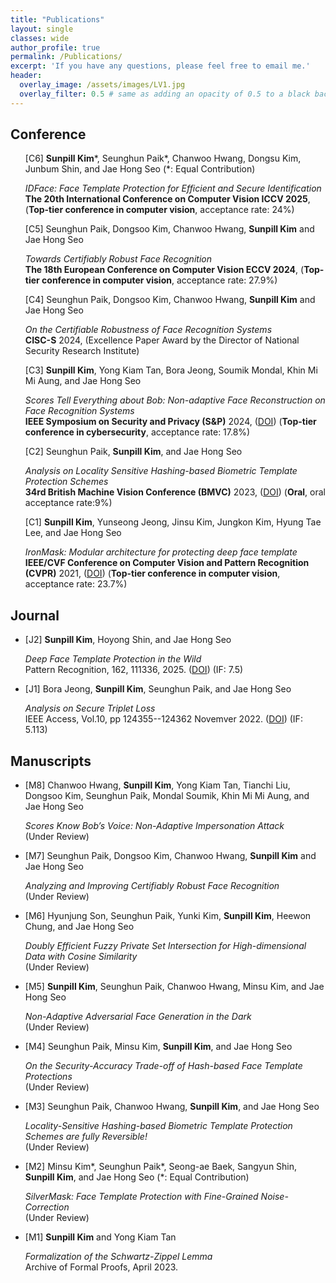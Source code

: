 ```yaml
---
title: "Publications"
layout: single
classes: wide
author_profile: true
permalink: /Publications/
excerpt: 'If you have any questions, please feel free to email me.'
header:
  overlay_image: /assets/images/LV1.jpg
  overlay_filter: 0.5 # same as adding an opacity of 0.5 to a black background
---
```



## Conference

<ul type="none">
<li> 
  [C6] <b>Sunpill Kim</b>*, Seunghun Paik*, Chanwoo Hwang, Dongsu Kim, Junbum Shin, and Jae Hong Seo (*: Equal Contribution)
      <p>
          <i>IDFace: Face Template Protection for Efficient and Secure Identification</i> 
          <br>
          <b>The 20th International Conference on Computer Vision ICCV 2025</b>, (<b>Top-tier conference in computer vision</b>, acceptance rate: 24%)
      </p>  
</li>
<li> 
  [C5] Seunghun Paik, Dongsoo Kim, Chanwoo Hwang, <b>Sunpill Kim</b> and Jae Hong Seo
      <p>
          <i>Towards Certifiably Robust Face Recognition</i> 
          <br>
          <b>The 18th European Conference on Computer Vision ECCV 2024</b>, (<b>Top-tier conference in computer vision</b>, acceptance rate: 27.9%)
      </p>  
</li>  
<li> 
  [C4] Seunghun Paik, Dongsoo Kim, Chanwoo Hwang, <b>Sunpill Kim</b> and Jae Hong Seo
      <p>
          <i>On the Certifiable Robustness of Face Recognition Systems</i> 
          <br>
          <b>CISC-S</b> 2024, (Excellence Paper Award by the Director of National Security Research Institute)
      </p>  
</li>   
<li> 
  [C3] <b>Sunpill Kim</b>, Yong Kiam Tan, Bora Jeong, Soumik Mondal, Khin Mi Mi Aung, and Jae Hong Seo
      <p>
          <i>Scores Tell Everything about Bob: Non-adaptive Face Reconstruction on Face Recognition Systems</i> 
          <br>
          <b>IEEE Symposium on Security and Privacy (S&P)</b> 2024, (<A href="https://www.computer.org/csdl/proceedings-article/sp/2024/313000a161/1Ub24A2RzHi">DOI</A>) (<b>Top-tier conference in cybersecurity</b>, acceptance rate: 17.8%)
      </p>  
</li>
<li> 
  [C2] Seunghun Paik, <b>Sunpill Kim</b>, and Jae Hong Seo
      <p>
          <i>Analysis on Locality Sensitive Hashing-based Biometric Template Protection Schemes</i> 
          <br>
          <b>34rd British Machine Vision Conference (BMVC)</b> 2023, (<A href="https://papers.bmvc2023.org/0535.pdf">DOI</A>) (<b>Oral</b>, oral acceptance rate:9%)
      </p>  
</li>
<li> 
  [C1] <b>Sunpill Kim</b>, Yunseong Jeong, Jinsu Kim, Jungkon Kim, Hyung Tae Lee, and Jae Hong Seo
      <p>
          <i>IronMask: Modular architecture for protecting deep face template</i> 
          <br>
          <b>IEEE/CVF Conference on Computer Vision and Pattern Recognition (CVPR)</b> 2021, (<A href="https://openaccess.thecvf.com/content/CVPR2021/html/Kim_IronMask_Modular_Architecture_for_Protecting_Deep_Face_Template_CVPR_2021_paper.html">DOI</A>) (<b>Top-tier conference in computer vision</b>, acceptance rate: 23.7%)
      </p>  
</li>  
</ul>

## Journal

<ul>
<li> 
  [J2] <b>Sunpill Kim</b>, Hoyong Shin, and Jae Hong Seo
      <p>
          <i>Deep Face Template Protection in the Wild</i> 
          <br>
          Pattern Recognition, 162, 111336, 2025. (<A href="https://www.sciencedirect.com/science/article/abs/pii/S0031320324010872">DOI</A>) (IF: 7.5)
      </p>  
</li>
<li> 
  [J1] Bora Jeong, <b>Sunpill Kim</b>, Seunghun Paik, and Jae Hong Seo
      <p>
          <i>Analysis on Secure Triplet Loss</i> 
          <br>
          IEEE Access, Vol.10, pp 124355--124362  Novemver 2022. (<A href="https://ieeexplore.ieee.org/document/9965373">DOI</A>) (IF: 5.113)
      </p>  
</li>
</ul>

## Manuscripts

<ul>
<li> 
  [M8] Chanwoo Hwang, <b>Sunpill Kim</b>, Yong Kiam Tan, Tianchi Liu, Dongsoo Kim, Seunghun Paik, Mondal Soumik, Khin Mi Mi Aung, and Jae Hong Seo
      <p>
          <i>Scores Know Bob’s Voice: Non-Adaptive Impersonation Attack</i> 
          <br>
          (Under Review)
      </p>  
</li>  
<li> 
  [M7] Seunghun Paik, Dongsoo Kim, Chanwoo Hwang, <b>Sunpill Kim</b> and Jae Hong Seo
      <p>
          <i>Analyzing and Improving Certifiably Robust Face Recognition</i> 
          <br>
          (Under Review)
      </p>  
</li>  
<li> 
  [M6] Hyunjung Son, Seunghun Paik, Yunki Kim, <b>Sunpill Kim</b>, Heewon Chung, and Jae Hong Seo
      <p>
          <i>Doubly Efficient Fuzzy Private Set Intersection for High-dimensional Data with Cosine Similarity</i> 
          <br>
          (Under Review)
      </p>  
</li>  
<li> 
  [M5] <b>Sunpill Kim</b>, Seunghun Paik, Chanwoo Hwang, Minsu Kim, and Jae Hong Seo
      <p>
          <i>Non-Adaptive Adversarial Face Generation in the Dark</i> 
          <br>
          (Under Review)
      </p>  
</li>  
<li> 
  [M4] Seunghun Paik, Minsu Kim, <b>Sunpill Kim</b>, and Jae Hong Seo
      <p>
          <i>On the Security-Accuracy Trade-off of Hash-based Face Template Protections</i> 
          <br>
          (Under Review)
      </p>  
</li>  
<li> 
  [M3] Seunghun Paik, Chanwoo Hwang, <b>Sunpill Kim</b>, and Jae Hong Seo
      <p>
          <i>Locality-Sensitive Hashing-based Biometric Template Protection Schemes are fully Reversible!</i> 
          <br>
          (Under Review)
      </p>  
</li>  
<li> 
  [M2] Minsu Kim*, Seunghun Paik*, Seong-ae Baek, Sangyun Shin, <b>Sunpill Kim</b>, and Jae Hong Seo (*: Equal Contribution)
      <p>
          <i>SilverMask: Face Template Protection with Fine-Grained Noise-Correction</i> 
          <br>
          (Under Review)
      </p>  
</li>
<li> 
  [M1] <b>Sunpill Kim</b> and Yong Kiam Tan
      <p>
          <i>Formalization of the Schwartz-Zippel Lemma</i> 
          <br>
          Archive of Formal Proofs, April 2023.
      </p>  
</li>
</ul>



